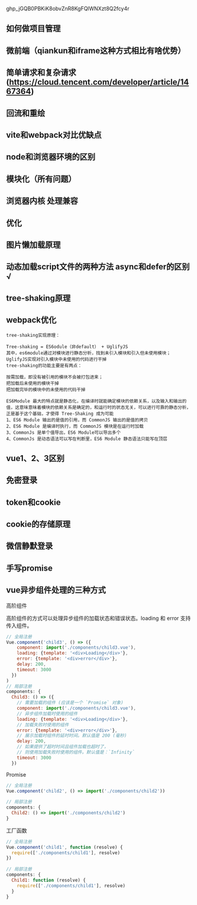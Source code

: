 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
## 如何做项目管理
## 微前端（qiankun和iframe这种方式相比有啥优势）
## 简单请求和复杂请求(https://cloud.tencent.com/developer/article/1467364)
## 回流和重绘
## vite和webpack对比优缺点
## node和浏览器环境的区别
## 模块化（所有问题）
## 浏览器内核 处理兼容
## 优化
## 图片懒加载原理
## 动态加载script文件的两种方法 async和defer的区别 √
## tree-shaking原理 
## webpack优化
```
tree-shaking实现原理：

Tree-shaking = ES6odule（非default） + UglifyJS
其中，es6module通过对模块进行静态分析，找到未引入模块和引入但未使用模块； UglifyJS实现对引入模块中未使用的代码进行干掉
tree-shaking的功能主要是有两点：

按需加载，即没有被引用的模块不会被打包进来；
把加载后未使用的模块干掉
把加载完毕的模块中的未使用的代码干掉

ES6Module 最大的特点就是静态化，在编译时就能确定模块的依赖关系，以及输入和输出的值，这意味意味着模块的依赖关系是确定的，和运行时的状态无关，可以进行可靠的静态分析，正是基于这个基础，才使得 Tree-Shaking 成为可能
1、ES6 Module 输出的是值的引用，而 CommonJS 输出的是值的拷贝
2、ES6 Module 是编译时执行，而 CommonJS 模块是在运行时加载
3、CommonJs 是单个值导出，ES6 Module可以导出多个
4、CommonJs 是动态语法可以写在判断里，ES6 Module 静态语法只能写在顶层
```
## vue1、2、3区别
## 免密登录
## token和cookie
## cookie的存储原理
## 微信静默登录
## 手写promise
## vue异步组件处理的三种方式
高阶组件  

高阶组件的方式可以处理异步组件的加载状态和错误状态。loading 和 error 支持传入组件。
```js
// 全局注册
Vue.component('child3', () => ({
    component: import('./components/child3.vue'),
    loading: {template: '<div>Loading</div>'},
    error: {template: '<div>error</div>'},
    delay: 200,
    timeout: 3000
  })
)
// 局部注册
components: {
  Child3: () => ({
    // 需要加载的组件 (应该是一个 `Promise` 对象)
    component: import('./components/child3.vue'),
    // 异步组件加载时使用的组件
    loading: {template: '<div>Loading</div>'},
    // 加载失败时使用的组件
    error: {template: '<div>error</div>'},
    // 展示加载时组件的延时时间。默认值是 200 (毫秒)
    delay: 200,
    // 如果提供了超时时间且组件加载也超时了，
    // 则使用加载失败时使用的组件。默认值是：`Infinity`
    timeout: 3000
  })
```
Promise

```js
// 全局注册
Vue.component('child2', () => import('./components/child2'))
 
// 局部注册
components: {
  Child2: () => import('./components/child2')
}
```

工厂函数
```js
// 全局注册
Vue.component('child1', function (resolve) {
  require(['./components/child1'], resolve)
})
 
// 局部注册
components: {
  Child1: function (resolve) {
    require(['./components/child1'], resolve)
  }
}
```